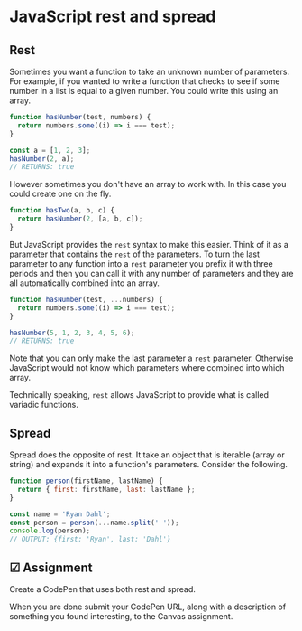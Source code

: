 # JavaScript rest and spread

## Rest

Sometimes you want a function to take an unknown number of parameters. For example, if you wanted to write a function that checks to see if some number in a list is equal to a given number. You could write this using an array.

```js
function hasNumber(test, numbers) {
  return numbers.some((i) => i === test);
}

const a = [1, 2, 3];
hasNumber(2, a);
// RETURNS: true
```

However sometimes you don't have an array to work with. In this case you could create one on the fly.

```js
function hasTwo(a, b, c) {
  return hasNumber(2, [a, b, c]);
}
```

But JavaScript provides the `rest` syntax to make this easier. Think of it as a parameter that contains the `rest` of the parameters. To turn the last parameter to any function into a `rest` parameter you prefix it with three periods and then you can call it with any number of parameters and they are all automatically combined into an array.

```js
function hasNumber(test, ...numbers) {
  return numbers.some((i) => i === test);
}

hasNumber(5, 1, 2, 3, 4, 5, 6);
// RETURNS: true
```

Note that you can only make the last parameter a `rest` parameter. Otherwise JavaScript would not know which parameters where combined into which array.

Technically speaking, `rest` allows JavaScript to provide what is called variadic functions.

## Spread

Spread does the opposite of rest. It take an object that is iterable (array or string) and expands it into a function's parameters. Consider the following.

```js
function person(firstName, lastName) {
  return { first: firstName, last: lastName };
}

const name = 'Ryan Dahl';
const person = person(...name.split(' '));
console.log(person);
// OUTPUT: {first: 'Ryan', last: 'Dahl'}
```

## ☑ Assignment

Create a CodePen that uses both rest and spread.

When you are done submit your CodePen URL, along with a description of something you found interesting, to the Canvas assignment.
